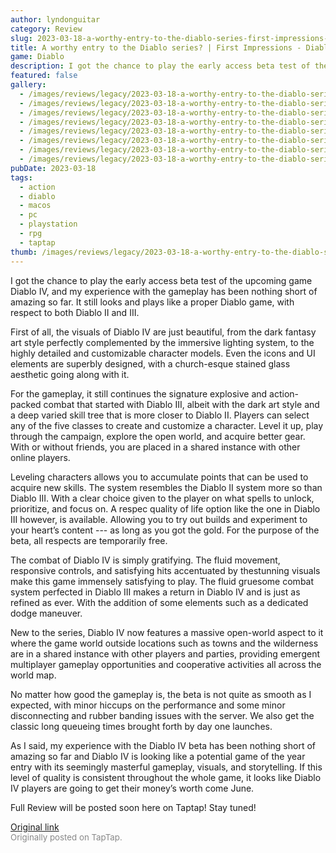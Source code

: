 ```yaml
---
author: lyndonguitar
category: Review
slug: 2023-03-18-a-worthy-entry-to-the-diablo-series-first-impressions-diablo-iv-beta-test
title: A worthy entry to the Diablo series? | First Impressions - Diablo IV Beta Test
game: Diablo
description: I got the chance to play the early access beta test of the upcoming game Diablo IV, and my experience with the gameplay has been nothing short of amazing so far. It still looks and plays like a proper Diablo game, with respect to both Diablo II and III.
featured: false
gallery:
  - /images/reviews/legacy/2023-03-18-a-worthy-entry-to-the-diablo-series--first-impressions---diablo-iv-beta-test-0.avif
  - /images/reviews/legacy/2023-03-18-a-worthy-entry-to-the-diablo-series--first-impressions---diablo-iv-beta-test-1.avif
  - /images/reviews/legacy/2023-03-18-a-worthy-entry-to-the-diablo-series--first-impressions---diablo-iv-beta-test-2.avif
  - /images/reviews/legacy/2023-03-18-a-worthy-entry-to-the-diablo-series--first-impressions---diablo-iv-beta-test-3.avif
  - /images/reviews/legacy/2023-03-18-a-worthy-entry-to-the-diablo-series--first-impressions---diablo-iv-beta-test-4.avif
  - /images/reviews/legacy/2023-03-18-a-worthy-entry-to-the-diablo-series--first-impressions---diablo-iv-beta-test-5.avif
  - /images/reviews/legacy/2023-03-18-a-worthy-entry-to-the-diablo-series--first-impressions---diablo-iv-beta-test-6.avif
  - /images/reviews/legacy/2023-03-18-a-worthy-entry-to-the-diablo-series--first-impressions---diablo-iv-beta-test-7.avif
pubDate: 2023-03-18
tags:
  - action
  - diablo
  - macos
  - pc
  - playstation
  - rpg
  - taptap
thumb: /images/reviews/legacy/2023-03-18-a-worthy-entry-to-the-diablo-series--first-impressions---diablo-iv-beta-test-0.avif
---
```


I got the chance to play the early access beta test of the upcoming game Diablo IV, and my experience with the gameplay has been nothing short of amazing so far. It still looks and plays like a proper Diablo game, with respect to both Diablo II and III.

First of all, the visuals of Diablo IV are just beautiful, from the dark fantasy art style perfectly complemented by the immersive lighting system, to the highly detailed and customizable character models. Even the icons and UI elements are superbly designed, with a church-esque stained glass aesthetic going along with it.

For the gameplay, it still continues the signature explosive and action-packed combat that started with Diablo III, albeit with the dark art style and a deep varied skill tree that is more closer to Diablo II. Players can select any of the five classes to create and customize a character. Level it up, play through the campaign, explore the open world, and acquire better gear. With or without friends, you are placed in a shared instance with other online players.

Leveling characters allows you to accumulate points that can be used to acquire new skills. The system resembles the Diablo II system more so than Diablo III. With a clear choice given to the player on what spells to unlock, prioritize, and focus on. A respec quality of life option like the one in Diablo III however, is available. Allowing you to try out builds and experiment to your heart’s content --- as long as you got the gold. For the purpose of the beta, all respects are temporarily free.

The combat of Diablo IV is simply gratifying. The fluid movement, responsive controls, and satisfying hits accentuated by thestunning visuals make this game immensely satisfying to play. The fluid gruesome combat system perfected in Diablo III makes a return in Diablo IV and is just as refined as ever. With the addition of some elements such as a dedicated dodge maneuver.

New to the series, Diablo IV now features a massive open-world aspect to it where the game world outside locations such as towns and the wilderness are in a shared instance with other players and parties, providing emergent multiplayer gameplay opportunities and cooperative activities all across the world map.

No matter how good the gameplay is, the beta is not quite as smooth as I expected, with minor hiccups on the performance and some minor disconnecting and rubber banding issues with the server. We also get the classic long queueing times brought forth by day one launches.

As I said, my experience with the Diablo IV beta has been nothing short of amazing so far and Diablo IV is looking like a potential game of the year entry with its seemingly masterful gameplay, visuals, and storytelling. If this level of quality is consistent throughout the whole game, it looks like Diablo IV players are going to get their money’s worth come June.

Full Review will be posted soon here on Taptap! Stay tuned!

[Original link](https://www.taptap.io/post/4826707)<br><span style="font-size: 0.95em; color: #888;">Originally posted on TapTap.</span>